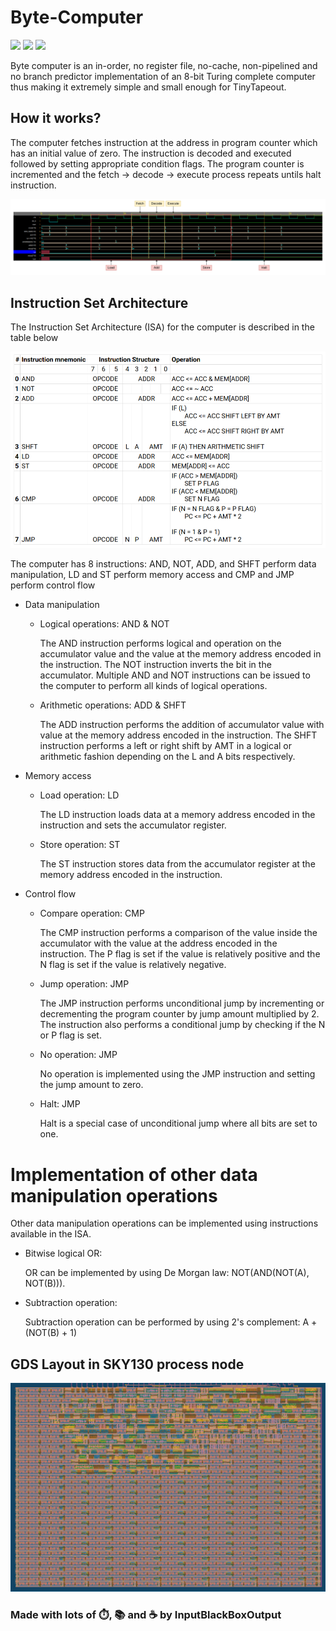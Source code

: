 # Byte-Computer
![](../../workflows/gds/badge.svg) ![](../../workflows/docs/badge.svg) ![](../../workflows/wokwi_test/badge.svg)

Byte computer is an in-order, no register file, no-cache, non-pipelined and no branch predictor implementation of an 8-bit Turing complete computer thus making it extremely simple and small enough for TinyTapeout.

## How it works?
The computer fetches instruction at the address in program counter which has an initial value of zero. The instruction is decoded and executed followed by setting appropriate condition flags. The program counter is incremented and the fetch -> decode -> execute process repeats untils halt instruction.

![waveform](images/waveform.png)


## Instruction Set Architecture
The Instruction Set Architecture (ISA) for the computer is described in the table below

![ISA](images/ISA.png)

The computer has 8 instructions: AND, NOT, ADD, and SHFT perform data manipulation, LD and ST perform memory access and CMP and JMP perform control flow

- Data manipulation
    - Logical operations: AND & NOT

        The AND instruction performs logical and operation on the accumulator value and the value at the memory address encoded in the instruction. The NOT instruction inverts the bit in the accumulator. Multiple AND and NOT instructions can be issued to the computer to perform all kinds of logical operations. 

    - Arithmetic operations: ADD & SHFT
        
        The ADD instruction performs the addition of accumulator value with value at the memory address encoded in the instruction. The SHFT instruction performs a left or right shift by AMT in a logical or arithmetic fashion depending on the L and A bits respectively.

- Memory access 
    - Load operation: LD
        
        The LD instruction loads data at a memory address encoded in the instruction and sets the accumulator register.

    - Store operation: ST

        The ST instruction stores data from the accumulator register at the memory address encoded in the instruction.

- Control flow
    - Compare operation: CMP

        The CMP instruction performs a comparison of the value inside the accumulator with the value at the address encoded in the instruction. The P flag is set if the value is relatively positive and the N flag is set if the value is relatively negative.

    - Jump operation: JMP

        The JMP instruction performs unconditional jump by incrementing or decrementing the program counter by jump amount multiplied by 2. The instruction also performs a conditional jump by checking if the N or P flag is set.

    - No operation: JMP

        No operation is implemented using the JMP instruction and setting the jump amount to zero. 

    - Halt: JMP

        Halt is a special case of unconditional jump where all bits are set to one.

# Implementation of other data manipulation operations
Other data manipulation operations can be implemented using instructions available in the ISA.

- Bitwise logical OR: 

    OR can be implemented by using De Morgan law: NOT(AND(NOT(A), NOT(B))).

- Subtraction operation:

    Subtraction operation can be performed by using 2's complement: A + (NOT(B) + 1)

## GDS Layout in SKY130 process node 

![GDS](images/GDS.png)

### Made with lots of ⏱️, 📚 and ☕ by InputBlackBoxOutput
